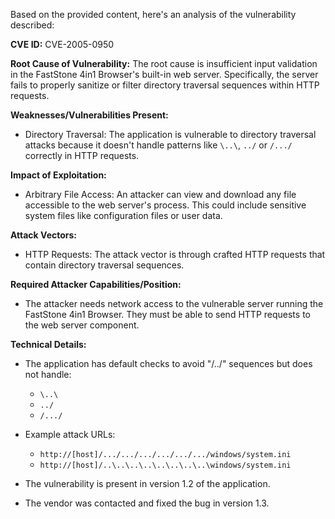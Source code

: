 Based on the provided content, here's an analysis of the vulnerability described:

**CVE ID:** CVE-2005-0950

**Root Cause of Vulnerability:**
The root cause is insufficient input validation in the FastStone 4in1 Browser's built-in web server. Specifically, the server fails to properly sanitize or filter directory traversal sequences within HTTP requests.

**Weaknesses/Vulnerabilities Present:**
- Directory Traversal: The application is vulnerable to directory traversal attacks because it doesn't handle patterns like `\..\`, `../` or `/.../` correctly in HTTP requests.

**Impact of Exploitation:**
- Arbitrary File Access: An attacker can view and download any file accessible to the web server's process. This could include sensitive system files like configuration files or user data.

**Attack Vectors:**
- HTTP Requests: The attack vector is through crafted HTTP requests that contain directory traversal sequences.

**Required Attacker Capabilities/Position:**
- The attacker needs network access to the vulnerable server running the FastStone 4in1 Browser. They must be able to send HTTP requests to the web server component.

**Technical Details:**
- The application has default checks to avoid "/../" sequences but does not handle:
    - `\..\`
    - `../`
    - `/.../`

- Example attack URLs:
   - `http://[host]/.../.../.../.../.../.../windows/system.ini`
   - `http://[host]/..\..\..\..\..\..\..\..\windows/system.ini`
- The vulnerability is present in version 1.2 of the application.
- The vendor was contacted and fixed the bug in version 1.3.
